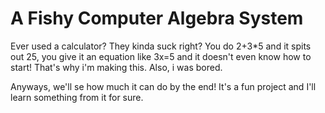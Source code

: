# A Fishy Computer Algebra System

Ever used a calculator? They kinda suck right?
You do 2+3*5 and it spits out 25, you give it an equation like 3x=5 and it doesn't even know how to start!
That's why i'm making this.
Also, i was bored.

Anyways, we'll se how much it can do by the end! It's a fun project and I'll learn something from it for sure.